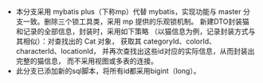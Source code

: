 - 本分支采用 mybatis plus（下称mp）代替 mybatis，实现功能与
  master 分支一致。删除三个锁工具类，采用 mp 提供的乐观锁机制。
  新建DTO封装猫和记录的全部信息，封装时，采用如下策略
  （以猫信息为例，记录封装方式与其相似）：对查找出的 Cat 对象，
  获取其 categoryId、colorId、characterId、locationId，
  并再次查找出这些id对应的实际信息，从而封装出完整的猫信息，
  而不采用视图或多表的连接。
- 此分支已添加新的sql脚本，将所有id都采用bigint（long）。